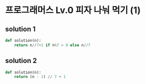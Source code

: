 # 프로그래머스 Lv.0 피자 나눠 먹기 (1)

## solution 1

```python
def solution(n):
    return n//7+1 if n%7 > 0 else n//7
```

## solution 2

```python
def solution(n):
    return (n - 1) // 7 + 1
```